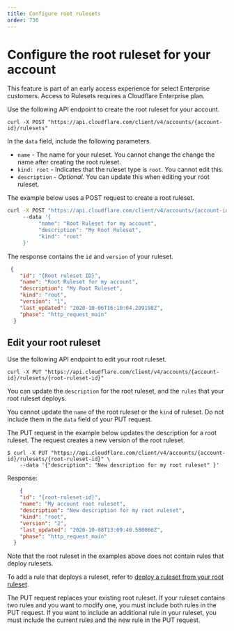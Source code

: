 ```yaml
---
title: Configure root rulesets
order: 730
---
```


# Configure the root ruleset for your account

<Aside type='warning' header='Important'>

This feature is part of an early access experience for select Enterprise customers. Access to Rulesets requires a Cloudflare Enterprise plan.

</Aside>

Use the following API endpoint to create the root ruleset for your account.

```
curl -X POST "https://api.cloudflare.com/client/v4/accounts/{account-id}/rulesets"
```

In the `data` field, include the following parameters.
* `name` - The name for your ruleset. You cannot change the change the name after creating the root ruleset.
* `kind: root` - Indicates that the ruleset type is `root`. You cannot edit this.
* `description` - _Optional_. You can update this when editing your root ruleset.

The example below uses a POST request to create a root ruleset.

```bash
curl -X POST "https://api.cloudflare.com/client/v4/accounts/{account-id}/rulesets"
     --data '{
          "name": "Root Ruleset for my account",
          "description": "My Root Ruleset",
          "kind": "root"
     }'
```

The response contains the `id` and `version` of your ruleset.

```json
 {
    "id": "{Root ruleset ID}",
    "name": "Root Ruleset for my account",
    "description": "My Root Ruleset",
    "kind": "root",
    "version": "1",
    "last_updated": "2020-10-06T16:10:04.209198Z",
    "phase": "http_request_main"
  }

```

## Edit your root ruleset

Use the following API endpoint to edit your root ruleset.

```
curl -X PUT "https://api.cloudflare.com/client/v4/accounts/{account-id}/rulesets/{root-ruleset-id}"

```

You can update the `description` for the root ruleset, and the `rules` that your root ruleset deploys.

You cannot update the `name` of the root ruleset or the `kind` of ruleset. Do not include them in the `data` field of your PUT request.

The PUT request in the example below updates the description for a root ruleset. The request creates a new version of the root ruleset.

```
$ curl -X PUT "https://api.cloudflare.com/client/v4/accounts/{account-id}/rulesets/{root-ruleset-id}" \
    --data '{"description": "New description for my root ruleset" }'
```

Response:

```json
    {
    "id": "{root-ruleset-id}",
    "name": "My account root ruleset",
    "description": "New description for my root ruleset",
    "kind": "root",
    "version": "2",
    "last_updated": "2020-10-08T13:09:40.580066Z",
    "phase": "http_request_main"
  }

```

Note that the root ruleset in the examples above does not contain rules that deploy rulesets.

To add a rule that deploys a ruleset, refer to [deploy a ruleset from your root ruleset](/cf-rulesets/deploy-rulesets/).

<Aside type='note' header='Note'>

The PUT request replaces your existing root ruleset. If your ruleset contains two rules and you want to modify one, you must include both rules in the PUT request. If you want to include an additional rule in your ruleset, you must include the current rules and the new rule in the PUT request.

</Aside>